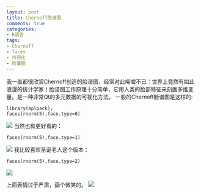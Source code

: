 ```yaml
---
layout: post
title: Chernoff脸谱图
comments: true
categories:
- R语言
tags:
- Chernoff
- faces
- 可视化
- 脸谱图
---
```


我一直都很欣赏Chernoff创造的脸谱图，经常对此唏嘘不已：世界上竟然有如此浪漫的统计学家！脸谱图工作原理十分简单，它用人类的脸部特征来刻画多维变量。是一种非常Qt的多元数据的可视化方法。
一般的Chernoff脸谱图是这样的:

    
    library(aplpack);
    faces(rnorm(5),face.type=0)
    


[![](http://yishuo.cos.name/wp-content/uploads/2010/03/chernoff1.png)](http://yishuo.cos.name/wp-content/uploads/2010/03/chernoff1.png)
当然也有更好看的：

    
    faces(rnorm(5),face.type=1)
    


[![](http://yishuo.cos.name/wp-content/uploads/2010/03/chernoff2.png)](http://yishuo.cos.name/wp-content/uploads/2010/03/chernoff2.png)
我比较喜欢圣诞老人这个版本：

    
    faces(rnorm(5),face.type=2)
    


[![](http://yishuo.cos.name/wp-content/uploads/2010/03/chernoff3.png)](http://yishuo.cos.name/wp-content/uploads/2010/03/chernoff3.png)

上面表情过于严肃，画个微笑的。
[![](http://yishuo.cos.name/wp-content/uploads/2010/03/chernoff5.png)](http://yishuo.cos.name/wp-content/uploads/2010/03/chernoff5.png)
